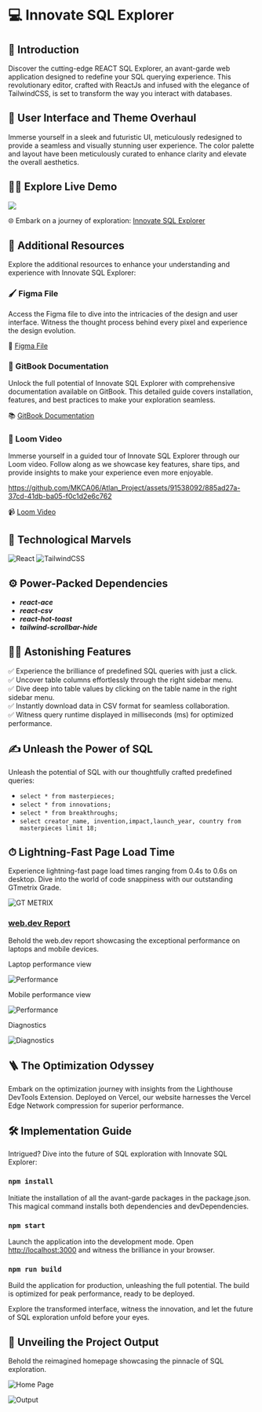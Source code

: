 # 💻 Innovate SQL Explorer

## 🚀 Introduction

Discover the cutting-edge REACT SQL Explorer, an avant-garde web application designed to redefine your SQL querying experience. This revolutionary editor, crafted with ReactJs and infused with the elegance of TailwindCSS, is set to transform the way you interact with databases.

## 🎨 User Interface and Theme Overhaul

Immerse yourself in a sleek and futuristic UI, meticulously redesigned to provide a seamless and visually stunning user experience. The color palette and layout have been meticulously curated to enhance clarity and elevate the overall aesthetics.

## 👨‍💻 Explore Live Demo

<a href="https://github.com/sambitos23/react-sql-explorer" target="blank">
<img src="https://img.shields.io/website?url=https://www.codingspace.codes&logo=github&style=flat-square" />
</a>

🌐 Embark on a journey of exploration: [Innovate SQL Explorer](https://innovate-sql-explorer.vercel.app/)

## 🌟 Additional Resources

Explore the additional resources to enhance your understanding and experience with Innovate SQL Explorer:

### 🖌 Figma File

Access the Figma file to dive into the intricacies of the design and user interface. Witness the thought process behind every pixel and experience the design evolution.

🔗 [Figma File](https://www.figma.com/file/QkWwUgR4nYcRgflcRzcoJt/Atlan?type=design&node-id=0%3A1&mode=design&t=LyiICiSFUIWlLwdG-1)

### 📖 GitBook Documentation

Unlock the full potential of Innovate SQL Explorer with comprehensive documentation available on GitBook. This detailed guide covers installation, features, and best practices to make your exploration seamless.

📚 [GitBook Documentation](https://atlans-frontend-assignment.gitbook.io/react-sql-editro-by-manik-chadha/)

### 🎥 Loom Video

Immerse yourself in a guided tour of Innovate SQL Explorer through our Loom video. Follow along as we showcase key features, share tips, and provide insights to make your experience even more enjoyable.


https://github.com/MKCA06/Atlan_Project/assets/91538092/885ad27a-37cd-41db-ba05-f0c1d2e6c762

📹 [Loom Video](https://www.loom.com/share/be65779a0af34d08947f04428e40be2e?sid=a95f0d3f-2cd3-4b9d-95c0-948cd37632e8)

## 🚀 Technological Marvels

![React](https://img.shields.io/badge/react-%2320232a.svg?style=for-the-badge&logo=react&logoColor=%2361DAFB)
![TailwindCSS](https://img.shields.io/badge/tailwindcss-%2338B2AC.svg?style=for-the-badge&logo=tailwind-css&logoColor=white)

## ⚙️ Power-Packed Dependencies

- **_react-ace_**
- **_react-csv_**
- **_react-hot-toast_**
- **_tailwind-scrollbar-hide_**

## 👨‍💻 Astonishing Features

✅ Experience the brilliance of predefined SQL queries with just a click.\
✅ Uncover table columns effortlessly through the right sidebar menu.\
✅ Dive deep into table values by clicking on the table name in the right sidebar menu.\
✅ Instantly download data in CSV format for seamless collaboration.\
✅ Witness query runtime displayed in milliseconds (ms) for optimized performance.

## ✍️ Unleash the Power of SQL

Unleash the potential of SQL with our thoughtfully crafted predefined queries:

- `select * from masterpieces;`
- `select * from innovations;`
- `select * from breakthroughs;`
- `select creator_name, invention,impact,launch_year, country from masterpieces limit 18;`

## ⏱ Lightning-Fast Page Load Time

Experience lightning-fast page load times ranging from 0.4s to 0.6s on desktop. Dive into the world of code snappiness with our outstanding GTmetrix Grade.

![GT METRIX](https://github.com/MKCA06/Atlan_Project/assets/91538092/f8f65b00-f9c0-4f70-9f66-44f724f03146)

### [web.dev Report](https://pagespeed.web.dev/)

Behold the web.dev report showcasing the exceptional performance on laptops and mobile devices.

Laptop performance view

![Performance](https://github.com/MKCA06/Atlan_Project/assets/91538092/e2ca5ca1-51af-415d-8ba4-969d7d7d7cde)

Mobile performance view

![Performance](https://github.com/MKCA06/Atlan_Project/assets/91538092/e2ca5ca1-51af-415d-8ba4-969d7d7d7cde)

Diagnostics

![Diagnostics](https://github.com/MKCA06/Atlan_Project/assets/91538092/edf5c06c-a8f2-45aa-8e5d-f7d2787ef9a3)


## 🪜 The Optimization Odyssey

Embark on the optimization journey with insights from the Lighthouse DevTools Extension. Deployed on Vercel, our website harnesses the Vercel Edge Network compression for superior performance.

## 🛠️ Implementation Guide

Intrigued? Dive into the future of SQL exploration with Innovate SQL Explorer:

### `npm install`

Initiate the installation of all the avant-garde packages in the package.json. This magical command installs both dependencies and devDependencies.

### `npm start`

Launch the application into the development mode. Open [http://localhost:3000](http://localhost:3000) and witness the brilliance in your browser.

### `npm run build`

Build the application for production, unleashing the full potential. The build is optimized for peak performance, ready to be deployed.

Explore the transformed interface, witness the innovation, and let the future of SQL exploration unfold before your eyes.

## 🌟 Unveiling the Project Output

Behold the reimagined homepage showcasing the pinnacle of SQL exploration.

![Home Page](https://github.com/MKCA06/Atlan_Project/assets/91538092/8023e96c-763f-4e3f-b6fb-634865d63353)

![Output](https://github.com/MKCA06/Atlan_Project/assets/91538092/3d4e1b1b-53d1-4fd1-be3d-7310b89a07bb)
